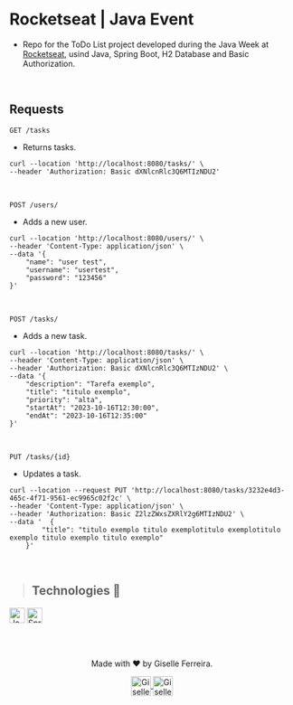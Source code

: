 # Rocketseat | Java Event

+ Repo for the ToDo List project developed during the Java Week at [Rocketseat](https://www.rocketseat.com.br/), usind Java, Spring Boot, H2 Database and Basic Authorization.

<br/>

## Requests
`
GET /tasks
`
+ Returns tasks.
```
curl --location 'http://localhost:8080/tasks/' \
--header 'Authorization: Basic dXNlcnRlc3Q6MTIzNDU2'
```
<br/>

`
POST /users/
`
+ Adds a new user.
```
curl --location 'http://localhost:8080/users/' \
--header 'Content-Type: application/json' \
--data '{
    "name": "user test",
    "username": "usertest",
    "password": "123456"
}'
```
<br/>

`
POST /tasks/
`
+ Adds a new task.
```
curl --location 'http://localhost:8080/tasks/' \
--header 'Content-Type: application/json' \
--header 'Authorization: Basic dXNlcnRlc3Q6MTIzNDU2' \
--data '{
    "description": "Tarefa exemplo",
    "title": "titulo exemplo",
    "priority": "alta",
    "startAt": "2023-10-16T12:30:00",
    "endAt": "2023-10-16T12:35:00"
}'
```
<br/>

`
PUT /tasks/{id}
`
+ Updates a task.
```
curl --location --request PUT 'http://localhost:8080/tasks/3232e4d3-465c-4f71-9561-ec9965c02f2c' \
--header 'Content-Type: application/json' \
--header 'Authorization: Basic Z2lzZWxsZXRlY2g6MTIzNDU2' \
--data '  {
        "title": "titulo exemplo titulo exemplotitulo exemplotitulo exemplo titulo exemplo titulo exemplo"
    }'
```
<br/>

>## Technologies 🧰

<p align="left">
<img alt="Java" src="https://img.shields.io/badge/java-%23ED8B00.svg?style=for-the-badge&logo=java&logoColor=white" height="27" /> 
<img alt="SpringBoot" src="https://img.shields.io/badge/spring-%236DB33F.svg?style=for-the-badge&logo=spring&logoColor=white" height="27" />
</p>

<br/>

## 

<div align="center">
<p>Made with ❤️ by Giselle Ferreira.</p>
  <p>
    <a href="https://linkedin.com/in/giselleferreiras" target="_blank" >
      <img align="center" height="35" src="https://cdn-icons-png.flaticon.com/512/174/174857.png" alt="Giselle Ferreira Linkedin" />
    </a>
    <a href="https://instagram.com/giselletech" target="_blank" >
      <img align="center" height="35" src="https://upload.wikimedia.org/wikipedia/commons/thumb/a/a5/Instagram_icon.png/1200px-Instagram_icon.png" alt="Giselle Ferreira Instagram" />
    </a>
  </p>
</div>

